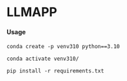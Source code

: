# LLMAPP


#### Usage

```
conda create -p venv310 python==3.10
```


```
conda activate venv310/
```

```
pip install -r requirements.txt
```
